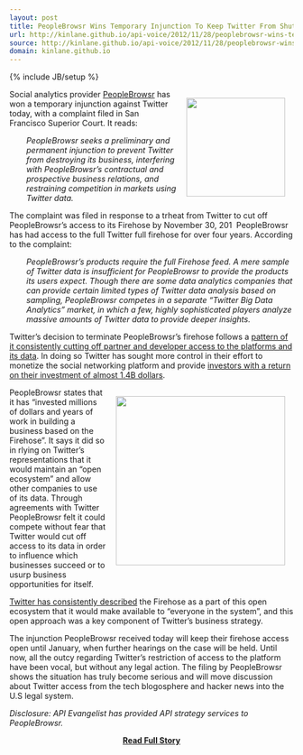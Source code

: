 ```yaml
---
layout: post
title: PeopleBrowsr Wins Temporary Injunction To Keep Twitter From Shutting Off Firehose Access
url: http://kinlane.github.io/api-voice/2012/11/28/peoplebrowsr-wins-temporary-injunction-to-keep-twitter-from-shutting-off-firehose-access/
source: http://kinlane.github.io/api-voice/2012/11/28/peoplebrowsr-wins-temporary-injunction-to-keep-twitter-from-shutting-off-firehose-access/
domain: kinlane.github.io
---
```

{% include JB/setup %}<p><p><img style="padding: 15px;" src="http://kinlane-productions.s3.amazonaws.com/twitter/twitter-access.png" alt="" width="175" align="right" /></p>
<p>Social analytics provider <a title="PeopleBrowsr" href="http://www.peoplebrowsr.com/">PeopleBrowsr</a> has won a temporary injunction against Twitter today, with a complaint filed in San Francisco Superior Court.  It reads:</p>
<p style="padding-left: 30px;"><em>PeopleBrowsr seeks a preliminary and permanent injunction to prevent Twitter from destroying its business, interfering with PeopleBrowsr&rsquo;s contractual and prospective business relations, and restraining competition in markets using Twitter data.</em></p>
<p>The complaint was filed in response to a trheat from Twitter to cut off PeopleBrowsr&rsquo;s access to its Firehose by November 30, 201 &nbsp;PeopleBrowsr has had access to the full Twitter full firehose for over four years.  According to the complaint:</p>
<p style="text-align: left; padding-left: 30px;"><em>PeopleBrowsr&rsquo;s products require the full Firehose feed.  A mere sample of Twitter data is insufficient for PeopleBrowsr to provide the products its users expect.  Though there are some data analytics companies that can provide certain limited types of Twitter data analysis based on sampling, PeopleBrowsr competes in a separate &ldquo;Twitter Big Data Analytics&rdquo; market, in which a few, highly sophisticated players analyze massive amounts of Twitter data to provide deeper insights.</em></p>
<p>Twitter&rsquo;s decision to terminate PeopleBrowsr&rsquo;s firehose follows a&nbsp;<a href="http://apivoice.com/2012/06/29/twitter-continues-to-restrict-access-to-our-tweets/">pattern of it consistently cutting off partner and developer access to the platforms and its data</a>. In doing so Twitter&nbsp;has sought more control in their effort to monetize the social networking platform and provide <a href="http://apivoice.com/2012/07/22/investment-in-twitter/">investors with a return on their investment of almost 1.4B dollars</a>.</p>
<p><img style="padding: 15px;" src="https://s3.amazonaws.com/kinlane-productions/api-evangelist/peoplebrowsr/PeopleBrowsr-logo.png" alt="" width="300" align="right" /></p>
<p>PeopleBrowsr states that it has &ldquo;invested millions of dollars and years of work in building a business based on the Firehose&rdquo;.  It says it did so in rlying on Twitter&rsquo;s representations that it would maintain an &ldquo;open ecosystem&rdquo; and allow other companies to use of its data. Through agreements with Twitter PeopleBrowsr felt it could compete without fear that Twitter would cut off access to its data in order to influence which businesses succeed or to usurp business opportunities for itself.</p>
<p><a href="http://twitter.apivoice.com/">Twitter has consistently described</a> the Firehose as a part of this open ecosystem that it would make available to &ldquo;everyone in the system&rdquo;, and this open approach was a key component of Twitter&rsquo;s business strategy.&nbsp;</p>
<p>The injunction PeopleBrowsr received today will keep their firehose access open until January, when further hearings on the case will be held.  Until now, all the outcy regarding Twitter&rsquo;s restriction of access to the platform have been vocal, but without any legal action. The filing by PeopleBrowsr shows the situation has truly become serious and will move discussion about Twitter access from the tech blogosphere and hacker news into the U.S legal system.</p>
<p><em>Disclosure:  API Evangelist has provided API strategy services to PeopleBrowsr.</em></p></p>
<center><p><a href="http://kinlane.github.io/api-voice/2012/11/28/peoplebrowsr-wins-temporary-injunction-to-keep-twitter-from-shutting-off-firehose-access/" style='padding:25px; font-sze:18px; font-weight: bold;'>Read Full Story</a></p></center>
